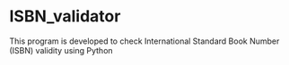 # ISBN_validator
This program is developed to check International Standard Book Number (ISBN) validity using Python
